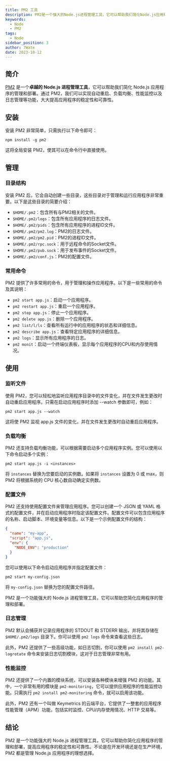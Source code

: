 ```yaml
---
title: PM2 工具
description: PM2是一个强大的Node.js进程管理工具，它可以帮助我们简化Node.js应用程序的管理和部署。
keywords:
  - Node
  - PM2
tags:
  - Node
sidebar_position: 3
author: 7Wate
date: 2023-10-12
---
```


## 简介

[PM2](https://pm2.keymetrics.io/) 是一个**卓越的 Node.js 进程管理工具**，它可以帮助我们简化 Node.js 应用程序的管理和部署。通过 PM2，我们可以实现自动重启、负载均衡、性能监控以及日志管理等功能，大大提高应用程序的稳定性和可靠性。

## 安装

安装 PM2 非常简单，只需执行以下命令即可：

```shell
npm install -g pm2
```

这将全局安装 PM2，使其可以在命令行中直接使用。

## 管理

### 目录结构

安装 PM2 后，它会自动创建一些目录，这些目录对于管理和运行应用程序非常重要。以下是这些目录的简要介绍：

- `$HOME/.pm2`：包含所有与PM2相关的文件。
- `$HOME/.pm2/logs`：包含所有应用程序的日志文件。
- `$HOME/.pm2/pids`：包含所有应用程序的进程ID文件。
- `$HOME/.pm2/pm2.log`：PM2的日志文件。
- `$HOME/.pm2/pm2.pid`：PM2的进程ID文件。
- `$HOME/.pm2/rpc.sock`：用于远程命令的Socket文件。
- `$HOME/.pm2/pub.sock`：用于发布事件的Socket文件。
- `$HOME/.pm2/conf.js`：PM2的配置文件。

### 常用命令

PM2 提供了许多常用的命令，用于管理和操作应用程序。以下是一些常用的命令及其说明：

- `pm2 start app.js`：启动一个应用程序。
- `pm2 restart app.js`：重启一个应用程序。
- `pm2 stop app.js`：停止一个应用程序。
- `pm2 delete app.js`：删除一个应用程序。
- `pm2 list/l/ls`：查看所有运行中的应用程序的状态和详细信息。
- `pm2 describe app.js`：查看特定应用程序的详细信息。
- `pm2 logs`：显示所有应用程序的日志。
- `pm2 monit`：启动一个终端仪表板，显示每个应用程序的CPU和内存使用情况。

## 使用

### 监听文件

使用 PM2，您可以轻松地监听应用程序目录中的文件变化，并在文件发生更改时自动重启应用程序。只需在启动应用程序时添加 --watch 参数即可，例如：

```shell
pm2 start app.js --watch
```

这将使 PM2 监视 app.js 文件的变化，并在文件发生更改时自动重启应用程序。

### 负载均衡

PM2 还支持负载均衡功能，可以根据需要启动多个应用程序实例。您可以使用以下命令启动多个实例：

```shell
pm2 start app.js -i <instances>
```

将 `instances` 替换为您要启动的实例数。如果将 `instances` 设置为 0 或 max，则 PM2 将根据系统的 CPU 核心数自动确定实例数。

### 配置文件

PM2 还支持使用配置文件来管理应用程序。您可以创建一个 JSON 或 YAML 格式的配置文件，并在启动应用程序时指定该配置文件。配置文件可以包含应用程序的名称、启动脚本、环境变量等信息。以下是一个示例配置文件的结构：

```json
{
  "name": "my-app",
  "script": "app.js",
  "env": {
    "NODE_ENV": "production"
  }
}
```

您可以使用以下命令启动应用程序并指定配置文件：

```shell
pm2 start my-config.json
```

将 `my-config.json` 替换为您的配置文件路径。

PM2 是一个功能强大的 Node.js 进程管理工具，它可以帮助您简化应用程序的管理和部署。

### 日志管理

PM2 默认会捕获并记录应用程序的 STDOUT 和 STDERR 输出，并将其存储在 `$HOME/.pm2/logs` 目录下。你可以使用 `pm2 logs` 命令来查看这些日志。

此外，PM2 还提供了一些高级功能，如日志切割，你可以使用 `pm2 install pm2-logrotate` 命令来安装日志切割模块，这对于日志管理非常有用。

### 性能监控

PM2 还提供了一个内置的模块系统，可以安装各种模块来增强 PM2 的功能。其中，一个非常有用的模块是 `pm2-monitoring`，它可以提供应用程序的性能监控功能。只需执行 `pm2 install pm2-monitoring` 命令，就可以启用该功能。

此外，PM2 还有一个叫做 Keymetrics 的云端平台，它提供了一整套的应用程序性能管理（APM）功能，包括实时监控、CPU/内存使用情况、HTTP 交易等。

## 结论

PM2 是一个功能强大的 Node.js 进程管理工具，它可以帮助你简化应用程序的管理和部署，提高应用程序的稳定性和可靠性。不论是在开发环境还是在生产环境，PM2 都是管理 Node.js 应用程序的理想选择。
